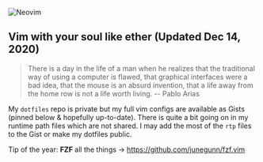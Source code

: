 ![Neovim](https://img.shields.io/badge/editor-Neovim-green?logo=neovim&style=plastic)
## Vim with your soul like ether (Updated Dec 14, 2020)

>There is a day in the life of a man when he realizes that the traditional way of using a computer is flawed, that graphical interfaces were a bad idea, that the mouse is an absurd invention, that a life away from the home row is not a life worth living. -- Pablo Arias

My `dotfiles` repo is private but my full vim configs are available as Gists (pinned below & hopefully up-to-date). There is quite a bit going on in my runtime path files which are not shared. I may add the most of the `rtp` files to the Gist or make my dotfiles public. 

Tip of the year: **FZF** all the things -> https://github.com/junegunn/fzf.vim
